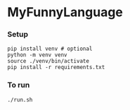 # MyFunnyLanguage
### Setup
```shell
pip install venv # optional
python -m venv venv
source ./venv/bin/activate
pip install -r requirements.txt
```

### To run
```shell
./run.sh
```